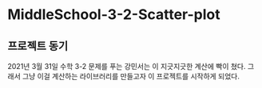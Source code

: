 # MiddleSchool-3-2-Scatter-plot

## 프로젝트 동기
2021년 3월 31일 수학 3-2 문제를 푸는 강민서는 이 지긋지긋한 계산에 빡이 쳤다. 그래서 그냥 이걸 계산하는 라이브러리를 만들고자 이 프로젝트를 시작하게 되었다.
